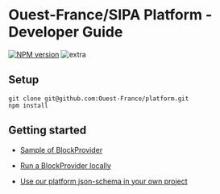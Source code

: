 # Ouest-France/SIPA Platform - Developer Guide

[![NPM version](https://img.shields.io/npm/v/@ouest-france/schemas.svg)](https://www.npmjs.com/package/@ouest-france/schemas)
![extra](https://img.shields.io/badge/actively%20maintained-yes-ff69b4.svg?)

<!-- @todo add "get help on slack" link here -->

## Setup

```
git clone git@github.com:Ouest-France/platform.git
npm install
```

## Getting started

<!-- * [What a BlockProvider is? How it works?](/packages/blockprovider-example) -->

* [Sample of BlockProvider](/packages/blockprovider-example)
* [Run a BlockProvider locally](/packages/blockprovider-runner)
  <!-- * [Validate your BlockProviderConfig and BlockJSON](/packages/validator-server) -->
* [Use our platform json-schema in your own project](/packages/schemas)

  <!-- * [Validate BlockProvider output](/packages/blockprovider-validator) -->
